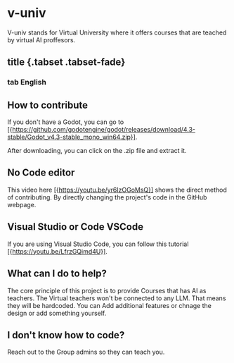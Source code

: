# v-univ
V-univ stands for Virtual University where it offers courses that are teached by virtual AI proffesors.

## title {.tabset .tabset-fade}

### tab English

## How to contribute
If you don't have a Godot, you can go to [{https://github.com/godotengine/godot/releases/download/4.3-stable/Godot_v4.3-stable_mono_win64.zip}].

After downloading, you can click on the .zip file and extract it.

## No Code editor
This video here [{https://youtu.be/yr6IzOGoMsQ}] shows the direct method of contributing. By directly changing the project's code in the GitHub webpage.

## Visual Studio or Code VSCode
If you are using Visual Studio Code, you can follow this tutorial [{https://youtu.be/LfrzGQimd4U}].

## What can I do to help?
The core principle of this project is to provide Courses that has AI as teachers. The Virtual teachers won't be connected to any LLM. That means they will be hardcoded. You can Add additional features or chnage the design or add something yourself.

## I don't know how to code?
Reach out to the Group admins so they can teach you.
